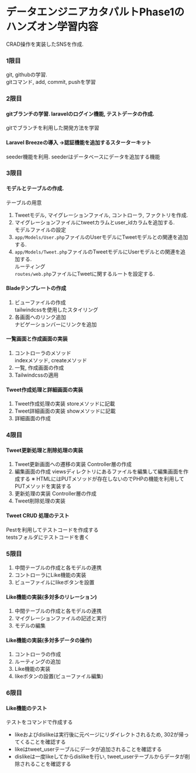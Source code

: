 <!-- readme.md -->

# データエンジニアカタパルトPhase1のハンズオン学習内容
CRAD操作を実装したSNSを作成.

### 1限目
git, githubの学習.  
gitコマンド, add, commit, pushを学習  

### 2限目
#### gitブランチの学習. laravelのログイン機能, テストデータの作成.  
gitでブランチを利用した開発方法を学習  
#### Laravel Breezeの導入 →認証機能を追加するスターターキット  
seeder機能を利用. seederはデータベースにデータを追加する機能  

### 3限目
#### モデルとテーブルの作成.  
テーブルの用意  
1. Tweetモデル, マイグレーションファイル, コントローラ, ファクトリを作成.  
2. マイグレーションファイルにtweetカラムとuser_idカラムを追加する.  
モデルファイルの設定
1. `app/Models/User.php`ファイルのUserモデルにTweetモデルとの関連を追加する.  
2. `app/Models/Tweet.php`ファイルのTweetモデルにUserモデルとの関連を追加する.  
ルーティング  
`routes/web.php`ファイルにTweetに関するルートを設定する.  

#### Bladeテンプレートの作成
1. ビューファイルの作成  
   tailwindcssを使用したスタイリング
2. 各画面へのリンク追加  
   ナビゲーションバーにリンクを追加

#### 一覧画面と作成画面の実装
1. コントローラのメソッド  
   indexメソッド, createメソッド
2. 一覧, 作成画面の作成  
3. Tailwindcssの適用

#### Tweet作成処理と詳細画面の実装
1. Tweet作成処理の実装
   storeメソッドに記載
2. Tweet詳細画面の実装
   showメソッドに記載
3. 詳細画面の作成

### 4限目
#### Tweet更新処理と削除処理の実装
1. Tweet更新画面への遷移の実装
   Controller層の作成
2. 編集画面の作成
   viewsディレクトリにあるファイルを編集して編集画面を作成する
   ※ HTMLにはPUTメソッドが存在しないのでPHPの機能を利用してPUTメソッドを実装する
3. 更新処理の実装
   Controller層の作成
4. Tweet削除処理の実装

#### Tweet CRUD 処理のテスト
Pestを利用してテストコードを作成する  
   testsフォルダにテストコードを書く

### 5限目
1. 中間テーブルの作成と各モデルの連携
2. コントローラにLike機能の実装
3. ビューファイルにlikeボタンを設置

#### Like機能の実装(多対多のリレーション)
1. 中間テーブルの作成と各モデルの連携
2. マイグレーションファイルの記述と実行
3. モデルの編集

#### Like機能の実装(多対多データの操作)
1. コントローラの作成
2. ルーティングの追加
3. Like機能の実装
4. likeボタンの設置(ビューファイル編集)

### 6限目
#### Like機能のテスト
テストをコマンドで作成する  
- likeおよびdislikeは実行後に元ページにリダイレクトされるため, 302が帰ってくることを確認する
- likeはtweet_userテーブルにデータが追加されることを確認する
- dislikeは一度likeしてからdislikeを行い, tweet_userテーブルからデータが削除されることを確認する